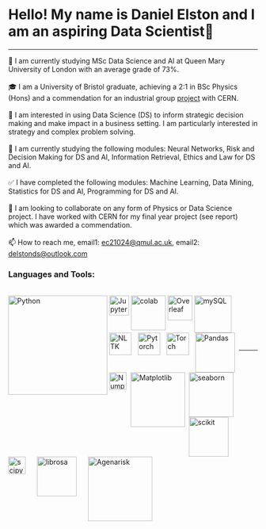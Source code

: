 # Hello! My name is Daniel Elston and I am an aspiring Data Scientist👋
---
👋 I am currently studying MSc Data Science and AI at Queen Mary University of London with an average grade of 73%.<br/>
<br/>
🎓 I am a University of Bristol graduate, achieving a 2:1 in BSc Physics (Hons) and a commendation for an industrial group [project][project] with CERN.<br/>
<br/>
👀 I am interested in using Data Science (DS) to inform strategic decision making and make impact in a business setting. I am particularly interested in strategy and complex problem solving.<br/>
<br/>
🌱 I am currently studying the following modules: Neural Networks, Risk and Decision Making for DS and AI, Information Retrieval, Ethics and Law for DS and AI.<br/>
<br/>
✅	I have completed the following modules: Machine Learning, Data Mining, Statistics for DS and AI, Programming for DS and AI.<br/>
<br/>
💞️ I am looking to collaborate on any form of Physics or Data Science project. I have worked with CERN for my final year project (see report) which was awarded a commendation.<br/><br/>
📫 How to reach me, email1: ec21024@qmul.ac.uk, email2: delstonds@outlook.com<br/>


### Languages and Tools:<br/>
<br/>

<img align="left" alt="Python" width="200px" src="https://www.python.org/static/img/python-logo@2x.png" style="padding-right:1px;"/>

<img align="left" alt="Jupyter" width="40px" src="https://upload.wikimedia.org/wikipedia/commons/thumb/3/38/Jupyter_logo.svg/883px-Jupyter_logo.svg.png" style="padding-right:1px;"/>

<img align="left" alt="colab" width="70px" src="https://upload.wikimedia.org/wikipedia/commons/thumb/d/d0/Google_Colaboratory_SVG_Logo.svg/1200px-Google_Colaboratory_SVG_Logo.svg.png" style="padding-right:1px;" />

<img align="left" alt="Overleaf" width="50px" src="https://images.ctfassets.net/nrgyaltdicpt/6qSXAo1CYEeBn5RkKLOR64/19c74bfb9a32772e353ff25c6f0070f5/ologo_square_colour_light_bg.png" style="padding-right:1px;" />

<img align="left" alt="mySQL" width="75px" src="https://download.logo.wine/logo/MySQL/MySQL-Logo.wine.png" style="padding-right:10px;" />

<img align="left" alt="NLTK" width="45px" src="https://miro.medium.com/max/592/1*5dQO7LHrsy3lIi2d0bgRLw.png" style="padding-right:10px;" />

<img align="left" alt="Pytorch" width="45px" src="https://pytorch.org/assets/images/pytorch-logo.png" style="padding-right:10px;"/>

<img align="left" alt="Torch" width="45px" src="https://upload.wikimedia.org/wikipedia/en/f/f5/Torch_2014_logo.png" style="padding-right:10px;" /><br/>
<br/>

<img align="left" alt="Pandas" width="80px" src="https://pandas.pydata.org/static/img/pandas_white.svg" style="padding-right:5px;"/>

<img align="left" alt="Numpy" width="35px" src="https://numpy.org/images/logo.svg" style="padding-right:5px;"/>

<img align="left" alt="Matplotlib" width="110px" src="https://matplotlib.org/_static/images/logo2.svg" style="padding-right:5px;"/>

<img align="left" alt="seaborn" width="90px" src="https://seaborn.pydata.org/_static/logo-wide-lightbg.svg" style="padding-right:10px;"/>

<img align="left" alt="scikit" width="80px" src="https://scikit-learn.org/stable/_static/scikit-learn-logo-small.png" style="padding-right:15px;"/>

<img align="left" alt="scipy" width="35px" src="https://docs.scipy.org/doc/scipy/_static/logo.svg" style="padding-right:20px;"/>

<img align="left" alt="librosa" width="80px" src="https://librosa.org/doc/latest/_static/librosa_logo_text.svg" style="padding-right:20px;" />

<img align="left" alt="Agenarisk" width="130px" src="https://static.wixstatic.com/media/8f9118_347167b760a6402d9b0030d67fab52db~mv2.png/v1/fill/w_570,h_77,al_c,usm_0.66_1.00_0.01,enc_auto/8f9118_347167b760a6402d9b0030d67fab52db~mv2.png" style="padding-right:10px;" />

<br />
<br />

---

</details>

[project]: https://github.com/Daniel-Elston/LHC-Particle-Beam-Detection-for-CERN.git
